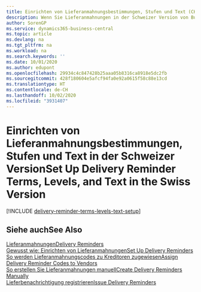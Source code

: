 ```yaml
---
title: Einrichten von Lieferanmahnungsbestimmungen, Stufen und Text (CH)
description: Wenn Sie Lieferanmahnungen in der Schweizer Version von Business Central verwenden möchten, müssen Sie Lieferanmahnungsmethoden, Lieferanmahnungsstufen und Lieferanmahnungstexte einrichten. Nachrichten
author: SorenGP
ms.service: dynamics365-business-central
ms.topic: article
ms.devlang: na
ms.tgt_pltfrm: na
ms.workload: na
ms.search.keywords: ''
ms.date: 10/01/2020
ms.author: edupont
ms.openlocfilehash: 29934c4c847428b25aaa05b8316ca8918e5dc2fb
ms.sourcegitcommit: 428f180604e5afcf94fa0e92a0615f58c88e13cd
ms.translationtype: HT
ms.contentlocale: de-CH
ms.lasthandoff: 10/02/2020
ms.locfileid: "3931407"
---
```

# <a name="set-up-delivery-reminder-terms-levels-and-text-in-the-swiss-version"></a><span data-ttu-id="9c730-104">Einrichten von Lieferanmahnungsbestimmungen, Stufen und Text in der Schweizer Version</span><span class="sxs-lookup"><span data-stu-id="9c730-104">Set Up Delivery Reminder Terms, Levels, and Text in the Swiss Version</span></span>

[!INCLUDE [delivery-reminder-terms-levels-text-setup](../includes/ATCHDE/delivery-reminder-terms-levels-text-setup.md)]

## <a name="see-also"></a><span data-ttu-id="9c730-105">Siehe auch</span><span class="sxs-lookup"><span data-stu-id="9c730-105">See Also</span></span>

[<span data-ttu-id="9c730-106">Lieferanmahnungen</span><span class="sxs-lookup"><span data-stu-id="9c730-106">Delivery Reminders</span></span>](delivery-reminders.md)  
[<span data-ttu-id="9c730-107">Gewusst wie: Einrichten von Lieferanmahnungen</span><span class="sxs-lookup"><span data-stu-id="9c730-107">Set Up Delivery Reminders</span></span>](how-to-set-up-delivery-reminders.md)  
[<span data-ttu-id="9c730-108">So werden Lieferanmahnungscodes zu Kreditoren zugewiesen</span><span class="sxs-lookup"><span data-stu-id="9c730-108">Assign Delivery Reminder Codes to Vendors</span></span>](how-to-assign-delivery-reminder-codes-to-vendors.md)  
[<span data-ttu-id="9c730-109">So erstellen Sie Lieferanmahnungen manuell</span><span class="sxs-lookup"><span data-stu-id="9c730-109">Create Delivery Reminders Manually</span></span>](how-to-create-delivery-reminders-manually.md)  
[<span data-ttu-id="9c730-110">Lieferbenachrichtigung registrieren</span><span class="sxs-lookup"><span data-stu-id="9c730-110">Issue Delivery Reminders</span></span>](how-to-issue-delivery-reminders.md)  
